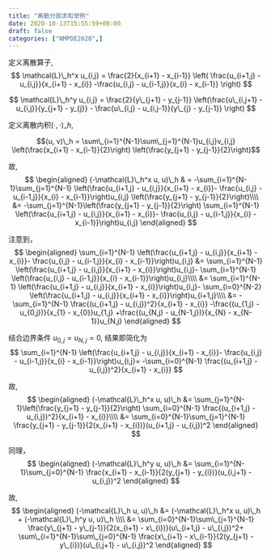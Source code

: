 ```yaml
---
title: "离散分部求和举例"
date: 2020-10-13T15:55:59+08:00
draft: false
categories: ["NMPDE2020",]
---
```


定义离散算子,
$$
\mathcal{L}\_h^x u_{i,j} = \frac{2}{x_{i+1} - x_{i-1}}
\left(
\frac{u_{i+1,j} - u_{i,j}}{x_{i+1} - x_{i}}
-\frac{u_{i,j} - u_{i-1,j}}{x_{i} - x_{i-1}}
\right)
$$

$$
\mathcal{L}\_h^y u_{i,j} = 
\frac{2}{y\_{j+1} - y_{j-1}}
\left(\frac{u\_{i,j+1} - u_{i,j}}{y_{j+1} - y_{j}} -
\frac{u\_{i,j} - u_{i,j-1}}{y\_{j} - y_{j-1}}
\right)
$$

定义离散内积$(\cdot, \cdot)\_h$,

$$(u, v)\_h = \sum\_{i=1}^{N-1}\sum\_{j=1}^{N-1}u_{i,j}v_{i,j}
\left(\frac{x_{i+1} - x_{i-1}}{2}\right)
\left(\frac{y_{j+1} - y_{j-1}}{2}\right)$$

故,
$$
\begin{aligned}
(-\mathcal{L}\_h^x u, u)\_h 
& = 
-\sum_{i=1}^{N-1}\sum_{j=1}^{N-1}
\left(\frac{u_{i+1,j} - u_{i,j}}{x_{i+1} - x_{i}}-
\frac{u_{i,j} - u_{i-1,j}}{x_{i} - x_{i-1}}\right)u_{i,j}
\left(\frac{y_{j+1} - y_{j-1}}{2}\right)\\\\
&=
-\sum_{j=1}^{N-1}\left(\frac{y_{j+1} - y_{j-1}}{2}\right)
\sum_{i=1}^{N-1} \left(\frac{u_{i+1,j} - u_{i,j}}{x_{i+1} - x_{i}}-
\frac{u_{i,j} - u_{i-1,j}}{x_{i} - x_{i-1}}\right)u_{i,j}
\end{aligned}
$$

注意到，
$$
\begin{aligned}
\sum_{i=1}^{N-1} \left(\frac{u_{i+1,j} - u_{i,j}}{x_{i+1} - x_{i}}-
\frac{u_{i,j} - u_{i-1,j}}{x_{i} - x_{i-1}}\right)u_{i,j}
&= 
\sum_{i=1}^{N-1} \left(\frac{u_{i+1,j} - u_{i,j}}{x_{i+1} - x_{i}}\right)u_{i,j}-
\sum_{i=1}^{N-1} \left(\frac{u_{i,j} - u_{i-1,j}}{x_{i} - x_{i-1}}\right)u_{i,j}\\\\
&=
\sum_{i=1}^{N-1} \left(\frac{u_{i+1,j} - u_{i,j}}{x_{i+1} - x_{i}}\right)u_{i,j}-
\sum_{i=0}^{N-2} \left(\frac{u_{i+1,j} - u_{i,j}}{x_{i+1} - x_{i}}\right)u_{i+1,j}\\\\
&=
-\sum_{i=1}^{N-1} \frac{(u_{i+1,j} - u_{i,j})^2}{x_{i+1} - x_{i}}
-\frac{(u_{1,j} - u_{0,j})}{x_{1} - x_{0}}u_{1,j}
+\frac{(u_{N,j} - u_{N-1,j})}{x_{N} - x_{N-1}}u_{N,j}
\end{aligned}
$$

结合边界条件 $u_{0,j} = u_{N, j} = 0$, 结果即简化为
$$
\sum_{i=1}^{N-1} \left(\frac{u_{i+1,j} - u_{i,j}}{x_{i+1} - x_{i}}-
\frac{u_{i,j} - u_{i-1,j}}{x_{i} - x_{i-1}}\right)u_{i,j}=
-\sum_{i=0}^{N-1} \frac{(u_{i+1,j} - u_{i,j})^2}{x_{i+1} - x_{i}}
$$

故,
$$
\begin{aligned}
(-\mathcal{L}\_h^x u, u)\_h 
&=
\sum_{j=1}^{N-1}\left(\frac{y_{j+1} - y_{j-1}}{2}\right)
\sum_{i=0}^{N-1} \frac{(u_{i+1,j} - u_{i,j})^2}{x_{i+1} - x_{i}}\\\\
&=
\sum_{i=0}^{N-1}\sum_{j=1}^{N-1}
\frac{y_{j+1} - y_{j-1}}{2(x_{i+1} - x_{i})}(u_{i+1,j} - u_{i,j})^2
\end{aligned}
$$

同理，
$$
\begin{aligned}
(-\mathcal{L}\_h^y u, u)\_h 
&=
\sum_{i=1}^{N-1}\sum_{j=0}^{N-1}
\frac{x_{i+1} - x_{i-1}}{2(y_{j+1} - y_{i})}(u_{i,j+1} - u_{i,j})^2
\end{aligned}
$$

故,
$$
\begin{aligned}
(-\mathcal{L}\_h u, u)\_h &=
(-\mathcal{L}\_h^x u, u)\_h +
(-\mathcal{L}\_h^y u, u)\_h \\\\
&=
\sum_{i=0}^{N-1}\sum\_{j=1}^{N-1}
\frac{y\_{j+1} - y\_{j-1}}{2(x_{i+1} - x\_{i})}(u\_{i+1,j} - u\_{i,j})^2+
\sum\_{i=1}^{N-1}\sum\_{j=0}^{N-1}
\frac{x\_{i+1} - x\_{i-1}}{2(y_{j+1} - y\_{i})}(u\_{i,j+1} - u\_{i,j})^2
\end{aligned}
$$
